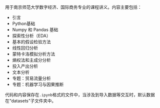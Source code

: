 用于南京师范大学数字经济、国际商务专业的课程讲义。内容主要包括：

- 引言
- Python基础
- Numpy 和 Pandas 基础
- 探索性分析（EDA）
- 基本的假设检验方法
- 线性回归分析
- 蒙特卡洛模拟分析方法
- 熵权法和主成分分析
- 投入产出分析
- 文本分析
- 专题：贸易流量分析
- 专题：机器学习与因果推断

代码和内容保存在`.ipynb`格式的文件中，当涉及到导入数据等交互时，默认数据在“datasets”子文件夹中。
